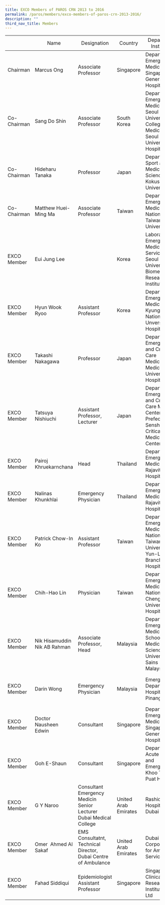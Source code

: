 ```yaml
---
title: EXCO Members of PAROS CRN 2013 to 2016
permalink: /paros/members/exco-members-of-paros-crn-2013-2016/
description: ""
third_nav_title: Members
---
```

<table>
   <thead>
      <tr>
         <th><span style="font-weight: normal;">&nbsp;</span></th>
         <th><span style="font-weight: normal;">Name</span></th>
         <th><span style="font-weight: normal;">Designation</span></th>
         <th><span style="font-weight: normal;">Country</span></th>
         <th><span style="font-weight: normal;">Department/ Institution</span></th>
         <th><span style="font-weight: normal;">Address</span></th>
         <th><span style="font-weight: normal;">Email</span></th>
      </tr>
   </thead>
   <tbody>
      <tr>
         <td>Chairman</td>
         <td>Marcus Ong</td>
         <td>Associate Professor</td>
         <td>Singapore</td>
         <td>Department of Emergency Medicine Singapore General Hospital</td>
         <td>Outram Road,&nbsp;Singapore 169608</td>
         <td><a href="mailto:marcus.ong.e.h@sgh.com.sg">marcus.ong.e.h@sgh.com.sg</a></td>
      </tr>
      <tr>
         <td>Co-Chairman</td>
         <td>Sang Do Shin</td>
         <td>Associate Professor</td>
         <td>South Korea</td>
         <td>Department of Emergency Medicine Seoul National University College of Medicine and Seoul National University Hospital</td>
         <td>28 Daehak-Ro, Chongno-gu, Seoul, 110-744 Korea</td>
         <td><a href="mailto:shinsangdo@medimail.co.kr">shinsangdo@medimail.co.kr</a> <a href="mailto:shinsangdo@snuh.org">shinsangdo@snuh.org</a></td>
      </tr>
      <tr>
         <td>Co-Chairman</td>
         <td>Hideharu Tanaka</td>
         <td>Professor</td>
         <td>Japan</td>
         <td>Department of Sport and Medical Science Kokushikan University</td>
         <td>7-3-1, Nagayama, Tama-city, Tokyo, 206-8611, Japan</td>
         <td><a href="mailto:hidetana@kokushikan.ac.jp">hidetana@kokushikan.ac.jp</a></td>
      </tr>
      <tr>
         <td>Co-Chairman</td>
         <td>Matthew Huei-Ming Ma</td>
         <td>Associate Professor</td>
         <td>Taiwan</td>
         <td>Department of Emergency Medicine National Taiwan University</td>
         <td>#7, Chung-Shan South Road, Taipei, Taiwan</td>
         <td><a href="mailto:matthew@ntu.edu.tw">matthew@ntu.edu.tw</a> <a href="mailto:mattma.tw@gmail.com">mattma.tw@gmail.com</a></td>
      </tr>
      <tr>
         <td>EXCO Member</td>
         <td>Eui Jung Lee</td>
         <td>&nbsp;</td>
         <td>Korea</td>
         <td>Laboratory of Emergency Medical Services, Seoul National University Biomedical Research Institute</td>
         <td>101 Daehak-Ro Jongno-Gu, Seoul 110-744, Korea</td>
         <td><a href="mailto:ironlyj@gmail.com">ironlyj@gmail.com</a></td>
      </tr>
      <tr>
         <td>EXCO Member</td>
         <td>Hyun Wook Ryoo</td>
         <td>Assistant Professor</td>
         <td>Korea</td>
         <td>Department of Emergency Medicine Kyungpook National Unversity Hospital</td>
         <td>200 Dongduk-Ro Jung-gu Daegu, Korea</td>
         <td><a href="mailto:realfreeman@hanmail.net">realfreeman@hanmail.net&nbsp;</a></td>
      </tr>
      <tr>
         <td>EXCO Member</td>
         <td>Takashi Nakagawa</td>
         <td>Professor</td>
         <td>Japan</td>
         <td>Department of Emergency and Critical Care Medicine&nbsp;Aichi Medical University Hospital</td>
         <td>&nbsp;1-1 Yazakokarimata, Nagakute,&nbsp;Aichi 480-1195, Japan</td>
         <td><a href="mailto:nakagawa@aichi-med-u.ac.jp">nakagawa@aichi-med-u.ac.jp </a></td>
      </tr>
      <tr>
         <td>EXCO Member</td>
         <td>Tatsuya Nishiuchi</td>
         <td>Assistant Professor, Lecturer</td>
         <td>Japan</td>
         <td>Department of Emergency and Critical Care Medical Center Osaka Prefectural Senshu Critical Care Medical Center</td>
         <td>Kitayama-cho 10-31 Tennouji-ku Osaka, Japan</td>
         <td><a href="mailto:paradisepa2@gmail.com">paradisepa2@gmail.com</a></td>
      </tr>
      <tr>
         <td>EXCO Member</td>
         <td>Pairoj Khruekarnchana</td>
         <td>Head</td>
         <td>Thailand</td>
         <td>Department of Emergency Medicine Rajavithi Hospital</td>
         <td>2 Phyathai, Ratchathewee, Bangkok Thailand 10400</td>
         <td><a href="mailto:pairoj_khruekarnchana@yahoo.com">pairoj_khruekarn chana@yahoo.com</a></td>
      </tr>
      <tr>
         <td>EXCO Member</td>
         <td>Nalinas Khunkhlai</td>
         <td>Emergency Physician</td>
         <td>Thailand</td>
         <td>Department of Emergency Medicine Rajavithi Hospital</td>
         <td>2 Phyathai, Ratchathewee, Bangkok Thailand 10400</td>
         <td><a href="mailto:sandwhale056@gmail.com">sandwhale056@gmail.com</a></td>
      </tr>
      <tr>
         <td>EXCO Member</td>
         <td>Patrick Chow-In Ko</td>
         <td>Assistant Professor</td>
         <td>Taiwan</td>
         <td>Department of Emergency Medicine National Taiwan University, Yun-Lin Branch Hospital</td>
         <td>#7, Chung-Shan South Road, Taipei, Taiwan, 100</td>
         <td><a href="mailto:patrick.patko@gmail.com">patrick.patko@gmail.com</a></td>
      </tr>
      <tr>
         <td>EXCO Member</td>
         <td>Chih-Hao Lin</td>
         <td>Physician</td>
         <td>Taiwan</td>
         <td>Department of Emergency Medicine National Cheng Kung University Hospital</td>
         <td>70403, No. 138, Shengli Rd., North District, Tainan City 704, Taiwan</td>
         <td><a href="mailto:emergency.lin@gmail.com">emergency.lin@gmail.com</a></td>
      </tr>
      <tr>
         <td>EXCO Member</td>
         <td>Nik Hisamuddin Nik AB Rahman</td>
         <td>Associate Professor, Head</td>
         <td>Malaysia</td>
         <td>Department of Emergency Medicine School of Medical Sciences, University Sains Malaysia</td>
         <td>Kubang Kerian, Kelantan, 16150, Malaysia</td>
         <td><a href="mailto:nhliza@hotmail.com">nhliza@hotmail.com</a></td>
      </tr>
      <tr>
         <td>EXCO Member</td>
         <td>Darin Wong</td>
         <td>Emergency Physician</td>
         <td>Malaysia</td>
         <td>Emergency Department, Hospital Pulau Pinang</td>
         <td>Jalan Residensi, 10990 Georgetown, Pulau Pinang, Malaysia</td>
         <td><a href="mailto:kdwng@yahoo.com">kdwng@yahoo.com</a></td>
      </tr>
      <tr>
         <td>EXCO Member</td>
         <td>Doctor Nausheen Edwin</td>
         <td>Consultant</td>
         <td>Singapore</td>
         <td>Department of Emergency Medicine Singapore General Hospital</td>
         <td>Outram Road, Singapore 169608</td>
         <td><a href="mailto:nausheen.d@googlemail.com">nausheen.d@googlemail.com</a></td>
      </tr>
      <tr>
         <td>EXCO Member</td>
         <td>Goh E-Shaun</td>
         <td>Consultant</td>
         <td>Singapore</td>
         <td>Department of Acute Care and Emergency Khoo Teck Puat Hospital</td>
         <td>90 Yishun Central Singapore 768828</td>
         <td><a href="mailto:shaun_g1212@hotmail.com">shaun_g1212@hotmail.com</a></td>
      </tr>
      <tr>
         <td>EXCO Member</td>
         <td>G Y Naroo</td>
         <td>Consultant Emergency Medicin
            Senior Lecturer Dubai Medical College
         </td>
         <td>United Arab Emirates</td>
         <td>Rashid Hospital, Dubai</td>
         <td>P.O. Box: 31865, Dubai, UAE</td>
         <td><a href="mailto:gynaroo@dohms.gov.ae">gynaroo@dohms.gov.ae </a><a href="mailto:dnaroo@yahoo.com">dnaroo@yahoo.com</a></td>
      </tr>
      <tr>
         <td>EXCO Member</td>
         <td>Omer&nbsp; Ahmed Al Sakaf</td>
         <td>EMS Consultatnt, Technical Director, Dubai Centre of Ambulance</td>
         <td>United Arab Emirates</td>
         <td>Dubai Corporation for Ambulance Services</td>
         <td>PO Box 99117, Dubai, United Arab Emirates</td>
         <td><a href="mailto:alsakaf@gmail.com">alsakaf@gmail.com </a><a href="mailto:oalsakaf@dcas.gov.ae">oalsakaf@dcas.gov.ae</a></td>
      </tr>
      <tr>
         <td>EXCO Member</td>
         <td>Fahad Siddiqui</td>
         <td>Epidemiologist Assistant Professor</td>
         <td>Singapore</td>
         <td>Singapore Clinical Research Institute Pte Ltd</td>
         <td>31 Biopolis Way Nanos #02-01 Singapore 138669</td>
         <td><a href="mailto:fahad.siddiqui@scri.edu.sg">fahad.siddiqui@scri.edu.sg</a></td>
      </tr>
   </tbody>
</table>
